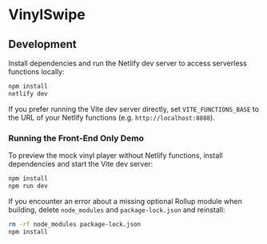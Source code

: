 # VinylSwipe

## Development

Install dependencies and run the Netlify dev server to access serverless functions locally:

```bash
npm install
netlify dev
```

If you prefer running the Vite dev server directly, set `VITE_FUNCTIONS_BASE` to the URL of your Netlify functions (e.g. `http://localhost:8888`).

### Running the Front‑End Only Demo

To preview the mock vinyl player without Netlify functions, install dependencies and start the Vite dev server:

```bash
npm install
npm run dev
```

If you encounter an error about a missing optional Rollup module when building, delete `node_modules` and `package-lock.json` and reinstall:

```bash
rm -rf node_modules package-lock.json
npm install
```
